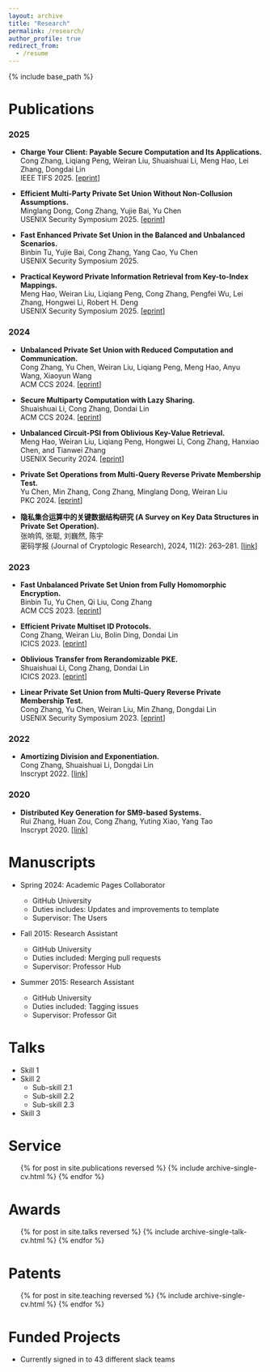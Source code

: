 ```yaml
---
layout: archive
title: "Research"
permalink: /research/
author_profile: true
redirect_from:
  - /resume
---
```


{% include base_path %}

Publications
======

### 2025

- **Charge Your Client: Payable Secure Computation and Its Applications.** <br>
Cong Zhang, Liqiang Peng, Weiran Liu, Shuaishuai Li, Meng Hao, Lei Zhang, Dongdai Lin <br>
IEEE TIFS 2025. [[eprint](https://eprint.iacr.org/2025/630)]

- **Efficient Multi-Party Private Set Union Without Non-Collusion Assumptions.** <br>
Minglang Dong, Cong Zhang, Yujie Bai, Yu Chen <br>
USENIX Security Symposium 2025. [[eprint](https://eprint.iacr.org/2024/1146)]

- **Fast Enhanced Private Set Union in the Balanced and Unbalanced Scenarios.** <br>
Binbin Tu, Yujie Bai, Cong Zhang, Yang Cao, Yu Chen <br>
USENIX Security Symposium 2025. 

- **Practical Keyword Private Information Retrieval from Key-to-Index Mappings.** <br>
Meng Hao, Weiran Liu, Liqiang Peng, Cong Zhang, Pengfei Wu, Lei Zhang, Hongwei Li, Robert H. Deng <br>
USENIX Security Symposium 2025. [[eprint](https://eprint.iacr.org/2025/210)]

### 2024

- **Unbalanced Private Set Union with Reduced Computation and Communication.** <br>
Cong Zhang, Yu Chen, Weiran Liu, Liqiang Peng, Meng Hao, Anyu Wang, Xiaoyun Wang <br>
ACM CCS 2024. [[eprint](https://eprint.iacr.org/2024/1340)]

- **Secure Multiparty Computation with Lazy Sharing.** <br>
Shuaishuai Li, Cong Zhang, Dondai Lin <br>
ACM CCS 2024. [[eprint](https://eprint.iacr.org/2024/1347)]

- **Unbalanced Circuit-PSI from Oblivious Key-Value Retrieval.** <br>
Meng Hao, Weiran Liu, Liqiang Peng, Hongwei Li, Cong Zhang, Hanxiao Chen, and Tianwei Zhang <br>
USENIX Security 2024. [[eprint](https://eprint.iacr.org/2023/1636)]

- **Private Set Operations from Multi-Query Reverse Private Membership Test.** <br>
Yu Chen, Min Zhang, Cong Zhang, Minglang Dong, Weiran Liu <br>
PKC 2024. [[eprint](https://eprint.iacr.org/2022/652)]

- **隐私集合运算中的关键数据结构研究 (A Survey on Key Data Structures in Private Set Operation).** <br>
张响鸰, 张聪, 刘巍然, 陈宇 <br>
密码学报 (Journal of Cryptologic Research), 2024, 11(2): 263–281. [[link](http://www.jcr.cacrnet.org.cn/CN/10.13868/j.cnki.jcr.000679)]


### 2023

- **Fast Unbalanced Private Set Union from Fully Homomorphic Encryption.** <br>
Binbin Tu, Yu Chen, Qi Liu, Cong Zhang <br>
ACM CCS 2023. [[eprint](https://eprint.iacr.org/2022/653)]

- **Efficient Private Multiset ID Protocols.** <br>
Cong Zhang, Weiran Liu, Bolin Ding, Dondai Lin <br>
ICICS 2023. [[eprint](https://eprint.iacr.org/2023/986)]

- **Oblivious Transfer from Rerandomizable PKE.** <br>
Shuaishuai Li, Cong Zhang, Dondai Lin <br>
ICICS 2023. [[eprint](https://eprint.iacr.org/2023/1002)]

- **Linear Private Set Union from Multi-Query Reverse Private Membership Test.** <br>
Cong Zhang, Yu Chen, Weiran Liu, Min Zhang, Dongdai Lin <br>
USENIX Security Symposium 2023. [[eprint](https://eprint.iacr.org/2022/358)]


### 2022

- **Amortizing Division and Exponentiation.** <br>
Cong Zhang, Shuaishuai Li, Dongdai Lin <br>
Inscrypt 2022. [[link](https://link.springer.com/chapter/10.1007/978-3-031-26553-2_10)]

### 2020

- **Distributed Key Generation for SM9-based Systems.** <br>
Rui Zhang, Huan Zou, Cong Zhang, Yuting Xiao, Yang Tao <br>
Inscrypt 2020. [[link](https://link.springer.com/chapter/10.1007/978-3-030-71852-7_8)]



Manuscripts
======
* Spring 2024: Academic Pages Collaborator
  * GitHub University
  * Duties includes: Updates and improvements to template
  * Supervisor: The Users

* Fall 2015: Research Assistant
  * GitHub University
  * Duties included: Merging pull requests
  * Supervisor: Professor Hub

* Summer 2015: Research Assistant
  * GitHub University
  * Duties included: Tagging issues
  * Supervisor: Professor Git
  
Talks
======
* Skill 1
* Skill 2
  * Sub-skill 2.1
  * Sub-skill 2.2
  * Sub-skill 2.3
* Skill 3

Service
======
  <ul>{% for post in site.publications reversed %}
    {% include archive-single-cv.html %}
  {% endfor %}</ul>
  
Awards
======
  <ul>{% for post in site.talks reversed %}
    {% include archive-single-talk-cv.html  %}
  {% endfor %}</ul>
  
Patents
======
  <ul>{% for post in site.teaching reversed %}
    {% include archive-single-cv.html %}
  {% endfor %}</ul>
  
Funded Projects
======
* Currently signed in to 43 different slack teams
